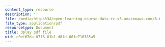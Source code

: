 ```yaml
---
content_type: resource
description: ''
file: /media/https%3A/open-learning-course-data-rc.s3.amazonaws.com/6-042j-mathematics-for-computer-science-spring-2015/c0ef67da07f681b1d8fd06fe716385a5_ZDQk45NQbEo.pdf
file_type: application/pdf
resourcetype: Document
title: 3play pdf file
uid: c0ef67da-07f6-81b1-d8fd-06fe716385a5
---
```

